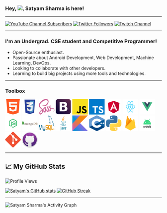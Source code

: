 ### Hey, <img src="https://raw.githubusercontent.com/MartinHeinz/MartinHeinz/master/wave.gif" width="30px">, Satyam Sharma is here!

---

[![YouTube Channel Subscribers](https://img.shields.io/youtube/channel/subscribers/UCLFayhmJsJfzLzy5jHkC2aA?label=People%20subscribed%20to%20my%20channel&style=social)](https://www.youtube.com/channel/UCLFayhmJsJfzLzy5jHkC2aA?sub_confirmation=1) [![Twitter Followers](https://img.shields.io/twitter/follow/IamSatyam17?label=People%20following%20me%20on%20Twitter&style=social)](https://twitter.com/intent/follow?screen_name=IamSatyam17) [![Twitch Channel](https://img.shields.io/twitch/status/sharmasatyam17?style=social)](https://www.twitch.tv/sharmasatyam17)

---

### I'm an Undergrad. CSE student and Competitive Programmer!
- Open-Source enthusiast.
- Passionate about Android Development, Web Development, Machine Learning, DevOps.
- Looking to collaborate with other developers. 
- Learning to build big projects using more tools and technologies.

---


### Toolbox

<img src="https://raw.githubusercontent.com/satyamsharma17/satyamsharma17/master/Toolbox/html.png" alt="HTML" width="50" height="50"/> <img src="https://raw.githubusercontent.com/satyamsharma17/satyamsharma17/master/Toolbox/css.png" alt="CSS" width="50" height="50"/> <img src="https://raw.githubusercontent.com/satyamsharma17/satyamsharma17/master/Toolbox/sass.png" alt="SASS" width="50" height="50"/> <img src="https://raw.githubusercontent.com/satyamsharma17/satyamsharma17/master/Toolbox/bootstrap.png" alt="Bootstrap" width="50" height="50"/> <img src="https://raw.githubusercontent.com/satyamsharma17/satyamsharma17/master/Toolbox/javascript.png" alt="JavaScript" width="50" height="50"/> <img src="https://raw.githubusercontent.com/satyamsharma17/satyamsharma17/master/Toolbox/typescript.png" alt="TypeScript" width="50" height="50"/> <img src="https://raw.githubusercontent.com/satyamsharma17/satyamsharma17/master/Toolbox/angular.png" alt="Angular" width="50" height="50"/> <img src="https://raw.githubusercontent.com/satyamsharma17/satyamsharma17/master/Toolbox/react.png" alt="ReactJS" width="50" height="50"/> <img src="https://raw.githubusercontent.com/satyamsharma17/satyamsharma17/master/Toolbox/vue.png" alt="Vue" width="50" height="50"/> <img src="https://raw.githubusercontent.com/satyamsharma17/satyamsharma17/master/Toolbox/nodejs.png" alt="NodeJS" width="50" height="50"/> <img src="https://raw.githubusercontent.com/satyamsharma17/satyamsharma17/master/Toolbox/mongodb.png" alt="MongoDB" width="50" height="50"/> <img src="https://raw.githubusercontent.com/satyamsharma17/satyamsharma17/master/Toolbox/mysql.png" alt="MySQL" width="50" height="50"/> <img src="https://raw.githubusercontent.com/satyamsharma17/satyamsharma17/master/Toolbox/java.png" alt="JAVA" width="50" height="50"/> <img src="https://raw.githubusercontent.com/satyamsharma17/satyamsharma17/master/Toolbox/kotlin.png" alt="Kotlin" width="50" height="50"/> <img src="https://raw.githubusercontent.com/satyamsharma17/satyamsharma17/master/Toolbox/cpp.png" alt="CPP" width="50" height="50"/> <img src="https://raw.githubusercontent.com/satyamsharma17/satyamsharma17/master/Toolbox/python.png" alt="Python" width="50" height="50"/> <img src="https://raw.githubusercontent.com/satyamsharma17/satyamsharma17/master/Toolbox/firebase.png" alt="Firebase" width="50" height="50"/> <img src="https://raw.githubusercontent.com/satyamsharma17/satyamsharma17/master/Toolbox/android.png" alt="Android" width="50" height="50"/> <img src="https://raw.githubusercontent.com/satyamsharma17/satyamsharma17/master/Toolbox/git.png" alt="Git" width="50" height="50"/> <img src="https://raw.githubusercontent.com/satyamsharma17/satyamsharma17/master/Toolbox/github.png" alt="GitHub" width="50" height="50"/>

---

## &#x1f4c8; My GitHub Stats

![Profile Views](https://komarev.com/ghpvc/?username=satyamsharma17)

[![Satyam's GitHub stats](https://github-readme-stats.vercel.app/api?username=satyamsharma17&show_icons=true)](https://github.com/anuraghazra/github-readme-stats) [![GitHub Streak](https://github-readme-streak-stats.herokuapp.com?user=satyamsharma17)](https://git.io/streak-stats)

---

![Satyam Sharma's Activity Graph](https://activity-graph.herokuapp.com/graph?username=satyamsharma17&bg_color=ffffff&color=0400ff&line=0400ff&point=03d3d&area=true&hide_border=true)


